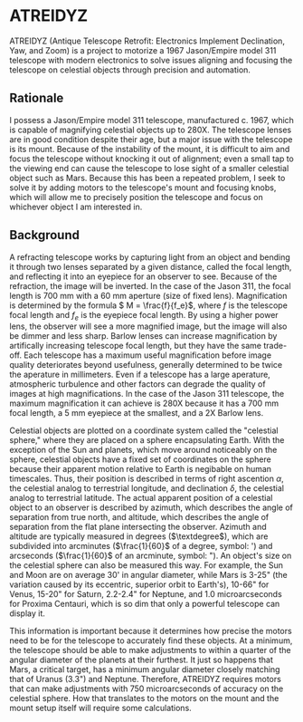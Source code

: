 # ATREIDYZ
ATREIDYZ (Antique Telescope Retrofit: Electronics Implement Declination, Yaw, and Zoom) is a project to motorize a 1967 Jason/Empire model 311 telescope with modern electronics to solve issues aligning and focusing the telescope on celestial objects through precision and automation.

## Rationale
I possess a Jason/Empire model 311 telescope, manufactured c. 1967, which is capable of magnifying celestial objects up to 280X. The telescope lenses are in good condition despite their age, but a major issue with the telescope is its mount. Because of the instability of the mount, it is difficult to aim and focus the telescope without knocking it out of alignment; even a small tap to the viewing end can cause the telescope to lose sight of a smaller celestial object such as Mars. Because this has been a repeated problem, I seek to solve it by adding motors to the telescope's mount and focusing knobs, which will allow me to precisely position the telescope and focus on whichever object I am interested in.

## Background
A refracting telescope works by capturing light from an object and bending it through two lenses separated by a given distance, called the focal length, and reflecting it into an eyepiece for an observer to see. Because of the refraction, the image will be inverted. In the case of the Jason 311, the focal length is 700 mm with a 60 mm aperture (size of fixed lens). Magnification is determined by the formula $ M = \frac{f}{f_e}$, where $f$ is the telescope focal length and $f_e$ is the eyepiece focal length. By using a higher power lens, the observer will see a more magnified image, but the image will also be dimmer and less sharp. Barlow lenses can increase magnification by artifically increasing telescope focal length, but they have the same trade-off. Each telescope has a maximum useful magnification before image quality deteriorates beyond usefulness, generally determined to be twice the aperature in millimeters. Even if a telescope has a large aperature, atmospheric turbulence and other factors can degrade the quality of images at high magnifications. In the case of the Jason 311 telescope, the maximum magnification it can achieve is 280X because it has a 700 mm focal length, a 5 mm eyepiece at the smallest, and a 2X Barlow lens.

Celestial objects are plotted on a coordinate system called the "celestial sphere," where they are placed on a sphere encapsulating Earth. With the exception of the Sun and planets, which move around noticeably on the sphere, celestial objects have a fixed set of coordinates on the sphere because their apparent motion relative to Earth is negibable on human timescales. Thus, their position is described in terms of right ascention $\alpha$, the celestial analog to terrestrial longitude, and declination $\delta$, the celestial analog to terrestrial latitude. The actual apparent position of a celestial object to an observer is described by azimuth, which describes the angle of separation from true north, and altitude, which describes the angle of separation from the flat plane intersecting the observer. Azimuth and altitude are typically measured in degrees ($\textdegree$), which are subdivided into arcminutes ($\frac{1}{60}$ of a degree, symbol: ') and arcseconds ($\frac{1}{60}$ of an arcminute, symbol: "). An object's size on the celestial sphere can also be measured this way. For example, the Sun and Moon are on average 30' in angular diameter, while Mars is 3-25" (the variation caused by its eccentric, superior orbit to Earth's), 10-66" for Venus, 15-20" for Saturn, 2.2-2.4" for Neptune, and 1.0 microarcseconds for Proxima Centauri, which is so dim that only a powerful telescope can display it.

This information is important because it determines how precise the motors need to be for the telescope to accurately find these objects. At a minimum, the telescope should be able to make adjustments to within a quarter of the angular diameter of the planets at their furthest. It just so happens that Mars, a critical target, has a minimum angular diameter closely matching that of Uranus (3.3") and Neptune. Therefore, ATREIDYZ requires motors that can make adjustments with 750 microarcseconds of accuracy on the celestial sphere. How that translates to the motors on the mount and the mount setup itself will require some calculations.
